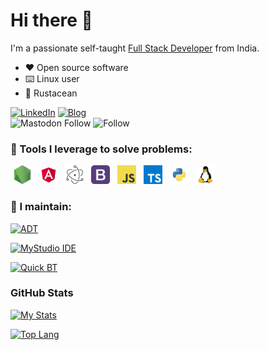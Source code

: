# Hi there 👋

I'm a passionate self-taught <u>Full Stack Developer</u> from India.

- :heart: Open source software
- :keyboard: Linux user
- :crab: Rustacean

[![LinkedIn](https://img.shields.io/badge/LinkedIn-%230077B5.svg?&style=flat-square&logo=linkedin&logoColor=white)](https://www.linkedin.com/in/surya-teja-karra-240170159)
[![Blog](https://img.shields.io/badge/website-black?style=flat-square&logo=hashnode&logoColor=white)](https://surya-dev-journey.hashnode.dev/)
<br>
![Mastodon Follow](https://img.shields.io/mastodon/follow/108215189528659339?domain=https%3A%2F%2Fsocial.linux.pizza&style=social)
![Follow](https://img.shields.io/twitter/follow/shanmukhateja94?color=%231DA1F2&logo=Twitter&style=flat-square)

### :hammer: Tools I leverage to solve problems:

&nbsp;<code><img height="30" src="https://raw.githubusercontent.com/github/explore/80688e429a7d4ef2fca1e82350fe8e3517d3494d/topics/nodejs/nodejs.png"></code>
&nbsp;
<code><img height="30" src="https://raw.githubusercontent.com/github/explore/80688e429a7d4ef2fca1e82350fe8e3517d3494d/topics/angular/angular.png"></code>
&nbsp;
<code><img height="30" src="https://raw.githubusercontent.com/github/explore/80688e429a7d4ef2fca1e82350fe8e3517d3494d/topics/electron/electron.png"></code>
&nbsp;
<code><img height="30" src="https://raw.githubusercontent.com/github/explore/80688e429a7d4ef2fca1e82350fe8e3517d3494d/topics/bootstrap/bootstrap.png"></code>
&nbsp;
<code><img height="30" src="https://raw.githubusercontent.com/github/explore/80688e429a7d4ef2fca1e82350fe8e3517d3494d/topics/javascript/javascript.png"></code>
&nbsp;
<code><img height="30" src="https://raw.githubusercontent.com/github/explore/80688e429a7d4ef2fca1e82350fe8e3517d3494d/topics/typescript/typescript.png"></code>
&nbsp;
<code><img height="30" src="https://raw.githubusercontent.com/github/explore/5c058a388828bb5fde0bcafd4bc867b5bb3f26f3/topics/python/python.png"></code>
&nbsp;
<code><img height="30" src="https://raw.githubusercontent.com/github/explore/5c058a388828bb5fde0bcafd4bc867b5bb3f26f3/topics/linux/linux.png"></code>
&nbsp;

### :rocket: I maintain:

[![ADT](https://github-readme-stats.vercel.app/api/pin/?username=l-lin&repo=angular-datatables)](https://github.com/shanmukhateja/angular-datatables)

[![MyStudio IDE](https://github-readme-stats.vercel.app/api/pin/?username=shanmukhateja&repo=mystudio-ide)](https://github.com/shanmukhateja/mystudio-ide)

[![Quick BT](https://github-readme-stats.vercel.app/api/pin/?username=shanmukhateja&repo=quick-bt)](https://github.com/shanmukhateja/quick-bt)

### GitHub Stats

[![My Stats](https://github-readme-stats.vercel.app/api?username=shanmukhateja&hide_title=true)](https://github.com/anuraghazra/github-readme-stats)

[![Top Lang](https://github-readme-stats.vercel.app/api/top-langs/?username=shanmukhateja&layout=compact&langs_count=8)](https://github.com/anuraghazra/github-readme-stats)
